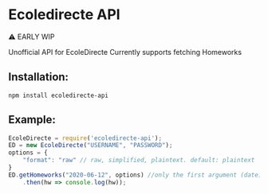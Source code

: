 # Ecoledirecte API
:warning: EARLY WIP

Unofficial API for EcoleDirecte
Currently supports fetching Homeworks

## Installation:
```
npm install ecoledirecte-api
```

## Example:
```js
EcoleDirecte = require('ecoledirecte-api');
ED = new EcoleDirecte("USERNAME", "PASSWORD");
options = {
    "format": "raw" // raw, simplified, plaintext. default: plaintext
}
ED.getHomeworks("2020-06-12", options) //only the first argument (date) is required
    .then(hw => console.log(hw)); 
```
